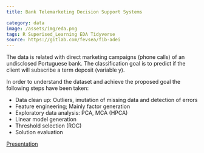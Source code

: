 ```yaml
---
title: Bank Telemarketing Decision Support Systems

category: data
image: /assets/img/eda.png
tags: R Superised_Learning EDA Tidyverse
source: https://gitlab.com/fevsea/fib-adei
---
```


The data is related with direct marketing campaigns (phone calls) of an undisclosed Portuguese bank. The classification goal is to predict if the client will subscribe a term deposit (variable y).

In order to understand the dataset and achieve the proposed goal the following steps have been taken:

- Data clean up: Outliers, imutation of missing data and detection of errors
- Feature engineering; Mainly factor generation
- Exploratory data analysis: PCA, MCA (HPCA)
- Linear model generation
- Threshold selection (ROC)
- Solution evaluation

[Presentation](https://docs.google.com/presentation/d/1rq_iJo29Bd3gNlbpEzB1w0f5kbeWxEnD-oXjrCfFb7k/edit?usp=sharing)

